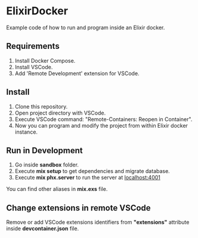 # ElixirDocker
 
Example code of how to run and program inside an Elixir docker.

## Requirements

1. Install Docker Compose.
2. Install VSCode.
3. Add 'Remote Development' extension for VSCode.

## Install 

1. Clone this repository.
2. Open project directory with VSCode.
3. Execute VSCode command: "Remote-Containers: Reopen in Container".
4. Now you can program and modify the project from within Elixir docker instance.
   
## Run in Development

1. Go inside **sandbox** folder.
2. Execute **mix setup** to get dependencies and migrate database.
3. Execute **mix phx.server** to run the server at [localhost:4001](http://localhost:4001/)

You can find other aliases in **mix.exs** file.

## Change extensions in remote VSCode

Remove or add VSCode extensions identifiers from **"extensions"** attribute inside **devcontainer.json** file.